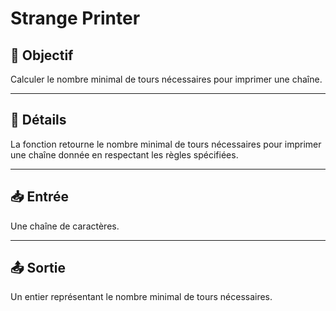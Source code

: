 # Strange Printer

## 🎯 Objectif

Calculer le nombre minimal de tours nécessaires pour imprimer une chaîne.

---

## 📝 Détails

La fonction retourne le nombre minimal de tours nécessaires pour imprimer une chaîne donnée en respectant les règles spécifiées.

---

## 📥 Entrée

Une chaîne de caractères.

---

## 📤 Sortie

Un entier représentant le nombre minimal de tours nécessaires.

